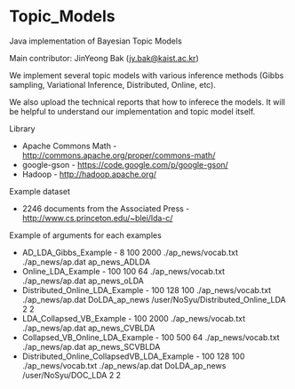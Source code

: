 Topic_Models
============

Java implementation of Bayesian Topic Models

Main contributor: JinYeong Bak (jy.bak@kaist.ac.kr)

We implement several topic models with various inference methods (Gibbs sampling, Variational Inference, Distributed, Online, etc).

We also upload the technical reports that how to inferece the models. It will be helpful to understand our implementation and topic model itself.


Library

* Apache Commons Math - http://commons.apache.org/proper/commons-math/
* google-gson - https://code.google.com/p/google-gson/
* Hadoop - http://hadoop.apache.org/


Example dataset
* 2246 documents from the Associated Press - http://www.cs.princeton.edu/~blei/lda-c/
 

Example of arguments for each examples
* AD_LDA_Gibbs_Example - 8 100 2000 ./ap_news/vocab.txt ./ap_news/ap.dat ap_news_ADLDA
* Online_LDA_Example - 100 100 64 ./ap_news/vocab.txt ./ap_news/ap.dat ap_news_oLDA
* Distributed_Online_LDA_Example - 100 128 100 ./ap_news/vocab.txt ./ap_news/ap.dat DoLDA_ap_news /user/NoSyu/Distributed_Online_LDA 2 2
* LDA_Collapsed_VB_Example - 100 2000 ./ap_news/vocab.txt ./ap_news/ap.dat ap_news_CVBLDA
* Collapsed_VB_Online_LDA_Example - 100 500 64 ./ap_news/vocab.txt ./ap_news/ap.dat ap_news_SCVBLDA
* Distributed_Online_CollapsedVB_LDA_Example - 100 128 100 ./ap_news/vocab.txt ./ap_news/ap.dat DoLDA_ap_news /user/NoSyu/DOC_LDA 2 2
